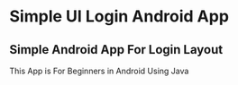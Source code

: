 # Simple UI Login Android App
## Simple Android App For Login Layout 
This App is For Beginners in Android Using Java